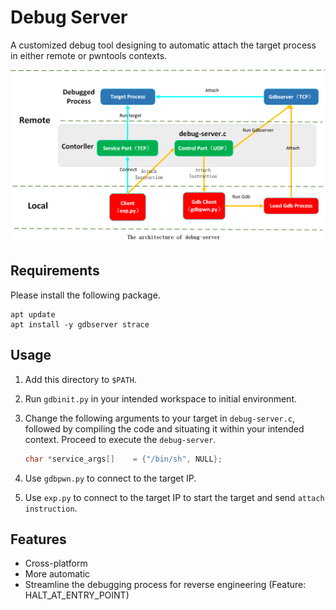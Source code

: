 
# Debug Server

A customized debug tool designing to automatic attach the target process in either remote or pwntools contexts.

![Architecture](architecture.png)

## Requirements

Please install the following package.

```shell
apt update
apt install -y gdbserver strace
```

## Usage

1. Add this directory to `$PATH`.
2. Run `gdbinit.py` in your intended workspace to initial environment.
3. Change the following arguments to your target in `debug-server.c`, followed by compiling the code and situating it within your intended context. Proceed to execute the `debug-server`.

    ```c
    char *service_args[]    = {"/bin/sh", NULL};
    ```

4. Use `gdbpwn.py` to connect to the target IP.
5. Use `exp.py` to connect to the target IP to start the target and send `attach instruction`.

## Features

* Cross-platform
* More automatic
* Streamline the debugging process for reverse engineering (Feature: HALT_AT_ENTRY_POINT)
